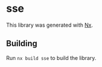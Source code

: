# sse

This library was generated with [Nx](https://nx.dev).

## Building

Run `nx build sse` to build the library.
